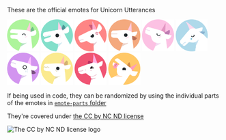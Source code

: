These are the official emotes for Unicorn Utterances

<img alt="The 'happy' emote" src="./happy.png" width="75"/> <img alt="The 'hello' emote" src="./hello.png" width="75"/> <img alt="The 'mad' emote" src="./mad.png" width="75"/> <img alt="The 'neutral' emote" src="./neutral.png" width="75"/> <img alt="The 'proud' emote" src="./proud.png" width="75"/> <img alt="The 'sad' emote" src="./sad.png" width="75"/> <img alt="The 'scared' emote" src="./scared.png" width="75"/> <img alt="The 'tired' emote" src="./tired.png" width="75"/> <img alt="The 'chin' emote" src="./chin.png" width="75"/> <img alt="The 'blep' emote" src="./blep.png" width="75"/>

If being used in code, they can be randomized by using the individual parts of the emotes in [`emote-parts` folder](../emote-parts)

They're covered under [the CC by NC ND license](https://creativecommons.org/licenses/by-nc-nd/4.0/)

![The CC by NC ND license logo](https://i.creativecommons.org/l/by-nc-sa/4.0/88x31.png)
